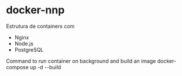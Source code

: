 # docker-nnp
Estrutura de containers com

- Nginx
- Node.js
- PostgreSQL

Command to run container on background and build an image
docker-compose up -d --build